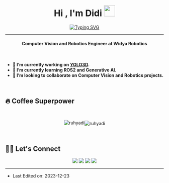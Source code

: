 <h1 align="center">Hi , I'm Didi <img src="https://media.giphy.com/media/hvRJCLFzcasrR4ia7z/giphy.gif" width="35"/></h1>

<p align="center">
  <a href="https://git.io/typing-svg"><img src="http://readme-typing-svg.herokuapp.com?font=Fira+Code&pause=1000&random=false&width=435&lines=Money%2C+Fame%2C+Maintainable+code" alt="Typing SVG" /></a>
</p>

<hr/>

<!-- <h4 align="center">Final year Engineering Physics student at UGM. Enthusiastic in Computer Vision and MLOps, and many things.</h4> -->

<h4 align="center">Computer Vision and Robotics Engineer at Widya Robotics<h4>

<br>

- 🔭 I’m currently working on [YOLO3D](https://github.com/ruhyadi/yolo3d).
- 🌱 I’m currently learning ROS2 and Generative AI.
- 👯 I’m looking to collaborate on Computer Vision and Robotics projects.

<br>

## 🔥 Coffee Superpower
<br/>
<p align="center">
<img src="https://github-readme-streak-stats.herokuapp.com/?user=ruhyadi&theme=dracula" alt="ruhyadi"/><img align="center" src="https://github-readme-stats.vercel.app/api?username=ruhyadi&show_icons=true&theme=dracula&locale=en" alt="ruhyadi"/>
</p>

<br/>

<!-- <p align="center">
<img alt="ruhyadi's Activity Graph" src="https://activity-graph.herokuapp.com/graph?username=ruhyadi&custom_title=Didi's%20Contribution%20Graph&theme=dracula" />
</p> -->

## 🙋‍♀️ Let's Connect

<p align="center">
  <a href="mailto:ruhyadi.dr@gmail.com"><img src="https://img.icons8.com/stickers/50/000000/gmail.png"/></a>
  <a href="https://linkedin.com/in/didiruhyadi"><img src="https://img.icons8.com/stickers/50/000000/linkedin.png"/></a>
  <a href="https://ruhyadi.medium.com"><img src="https://img.icons8.com/stickers/50/000000/medium-logo.png"/></a>
  <a href="https://ruhyadi.github.io"><img src="https://img.icons8.com/stickers/50/000000/domain.png"/></a>
</p>

<hr/>

* Last Edited on: 2023-12-23
